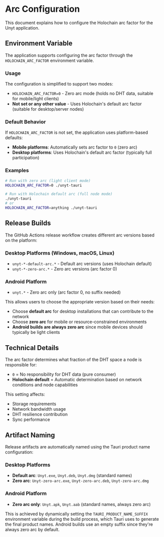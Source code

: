 # Arc Configuration

This document explains how to configure the Holochain arc factor for the Unyt application.

## Environment Variable

The application supports configuring the arc factor through the `HOLOCHAIN_ARC_FACTOR` environment variable.

### Usage

The configuration is simplified to support two modes:

- `HOLOCHAIN_ARC_FACTOR=0` - Zero arc mode (holds no DHT data, suitable for mobile/light clients)
- **Not set or any other value** - Uses Holochain's default arc factor (suitable for desktop/server nodes)

### Default Behavior

If `HOLOCHAIN_ARC_FACTOR` is not set, the application uses platform-based defaults:

- **Mobile platforms**: Automatically sets arc factor to `0` (zero arc)
- **Desktop platforms**: Uses Holochain's default arc factor (typically full participation)

### Examples

```bash
# Run with zero arc (light client mode)
HOLOCHAIN_ARC_FACTOR=0 ./unyt-tauri

# Run with Holochain default arc (full node mode)
./unyt-tauri
# or
HOLOCHAIN_ARC_FACTOR=anything ./unyt-tauri
```

## Release Builds

The GitHub Actions release workflow creates different arc versions based on the platform:

### Desktop Platforms (Windows, macOS, Linux)

- `unyt-*-default-arc.*` - Default arc versions (uses Holochain default)
- `unyt-*-zero-arc.*` - Zero arc versions (arc factor 0)

### Android Platform

- `unyt.*` - Zero arc only (arc factor 0, no suffix needed)

This allows users to choose the appropriate version based on their needs:

- Choose **default arc** for desktop installations that can contribute to the network
- Choose **zero arc** for mobile or resource-constrained environments
- **Android builds are always zero arc** since mobile devices should typically be light clients

## Technical Details

The arc factor determines what fraction of the DHT space a node is responsible for:

- `0` = No responsibility for DHT data (pure consumer)
- **Holochain default** = Automatic determination based on network conditions and node capabilities

This setting affects:

- Storage requirements
- Network bandwidth usage
- DHT resilience contribution
- Sync performance

## Artifact Naming

Release artifacts are automatically named using the Tauri product name configuration:

### Desktop Platforms

- **Default arc**: `Unyt.exe`, `Unyt.deb`, `Unyt.dmg` (standard names)
- **Zero arc**: `Unyt-zero-arc.exe`, `Unyt-zero-arc.deb`, `Unyt-zero-arc.dmg`

### Android Platform

- **Zero arc only**: `Unyt.apk`, `Unyt.aab` (standard names, always zero arc)

This is achieved by dynamically setting the `TAURI_PRODUCT_NAME_SUFFIX` environment variable during the build process, which Tauri uses to generate the final product names. Android builds use an empty suffix since they're always zero arc by default.
